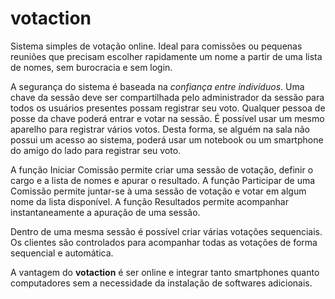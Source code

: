 # votaction

Sistema simples de votação online. Ideal para comissões ou pequenas reuniões que precisam escolher rapidamente um nome a partir de uma lista de nomes, sem burocracia e sem login.

A segurança do sistema é baseada na *confiança entre indivíduos*. Uma chave da sessão deve ser compartilhada pelo administrador da sessão para todos os usuários presentes possam registrar seu voto. Qualquer pessoa de posse da chave poderá entrar e votar na sessão. É possível usar um mesmo aparelho para registrar vários votos. Desta forma, se alguém na sala não possui um acesso ao sistema, poderá usar um notebook ou um smartphone do amigo do lado para registrar seu voto.

A função Iniciar Comissão permite criar uma sessão de votação, definir o cargo e a lista de nomes e apurar o resultado.
A função Participar de uma Comissão permite juntar-se à uma sessão de votação e votar em algum nome da lista disponível.
A função Resultados permite acompanhar instantaneamente a apuração de uma sessão.

Dentro de uma mesma sessão é possível criar várias votações sequenciais. Os clientes são controlados para acompanhar todas as votações de forma sequencial e automática.

A vantagem do **votaction** é ser online e integrar tanto smartphones quanto computadores sem a necessidade da instalação de softwares adicionais.
